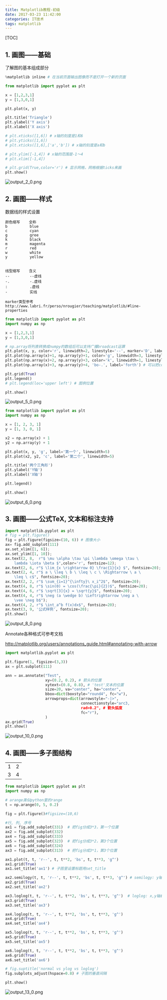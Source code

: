 ```yaml
---
title: Matplotlib教程-初级
date: 2017-03-23 11:42:00
categories: IT技术
tags: matplotlib
---
```

[TOC]

## 1. 画图——基础

了解图的基本组成部分
```python
%matplotlib inline # 在当前页面输出图像而不是打开一个新的页面

from matplotlib import pyplot as plt

x = [1,2,3,1]
y = [1,3,0,1]

plt.plot(x, y)

plt.title('Triangle')
plt.ylabel('Y axis')
plt.xlabel('X axis')

# plt.xticks([1,6]) # x轴的刻度是1和6
# plt.yticks([1,6])
# plt.xticks([1,6],['a','b']) # x轴的刻度是a和b

# plt.ylim([-1,4]) # x轴的范围是-1～4
# plt.xlim([-1,4])

# plt.grid(True,color='r') # 显示网格，网格根据ticks来画
plt.show()
```
![output_2_0.png](http://upload-images.jianshu.io/upload_images/1713353-e2dbe2bc90f3fe17.png?imageMogr2/auto-orient/strip%7CimageView2/2/w/1240)

## 2. 画图——样式

数据线的样式设置

    颜色缩写    全称
    b          blue
    c          cyan
    g          gree
    k          black
    m          magenta
    r          red
    w          white
    y          yellow
   
   
    线型缩写    含义
    --         --虚线
    -.         -.虚线
    :          .虚线
    -          实线
    
    marker类型参考 
    http://www.labri.fr/perso/nrougier/teaching/matplotlib/#line-properties

```python
from matplotlib import pyplot as plt
import numpy as np

x = [1,2,3,1]
y = [1,3,0,1]

# np.array将列表转换成numpy的数组后可以支持广播broadcast运算
plt.plot(x, y, color='r', linewidth=2, linestyle='--', marker='D', label='one')
plt.plot(np.array(x)+1, np.array(y)+1, color='g', linewidth=3, linestyle=':', marker='o', label='two')
plt.plot(np.array(x)+2, np.array(y)+3, color='k', linewidth=1, linestyle='-.', marker='>', label='three')
plt.plot(np.array(x)+3, np.array(y)+4, 'bo-.', label='forth') # 可以把color,maker,linestyle写到一起

plt.grid(True)
plt.legend()
# plt.legend(loc='upper left') # 图例位置

plt.show()
```

![output_5_0.png](http://upload-images.jianshu.io/upload_images/1713353-a8e2b61df898b8c7.png)


```python
from matplotlib import pyplot as plt
import numpy as np

x = [1, 2, 3, 1]
y = [1, 3, 0, 1]

x2 = np.array(x) + 1
y2 = np.array(y) + 1

plt.plot(x, y, 'g', label='第一个', linewidth=5)
plt.plot(x2, y2, 'c', label='第二个', linewidth=5)

plt.title('两个三角形')
plt.ylabel('Y轴')
plt.xlabel('X轴')

plt.legend()

plt.show()
```

![output_6_0.png](http://upload-images.jianshu.io/upload_images/1713353-fc8e3b0659ac5380.png?imageMogr2/auto-orient/strip%7CimageView2/2/w/1240)


## 3. 画图——公式TeX, 文本和标注支持


```python
import matplotlib.pyplot as plt
# fig = plt.figure() 
fig = plt.figure(figsize=(10, 6)) # 图像大小
ax= fig.add_subplot(111)
ax.set_xlim([1, 6]);
ax.set_ylim([1, 10]);
ax.text(2, 8,  r"$ \mu \alpha \tau \pi \lambda \omega \tau \
    lambda \iota \beta $",color='r', fontsize=12);
ax.text(2, 6, r"$ \lim_{x \rightarrow 0} \frac{1}{x} $", fontsize=20);
ax.text(2, 4, r"$ a \ \leq \ b \ \leq \ c \ \Rightarrow \ a \
    \leq \ c$", fontsize=20);
ax.text(2, 2, r"$ \sum_{i=1}^{\infty}\ x_i^2$", fontsize=20);
ax.text(4, 8, r"$ \sin(0) = \cos(\frac{\pi}{2})$", fontsize=20);
ax.text(4, 6, r"$ \sqrt[3]{x} = \sqrt{y}$", fontsize=20);
ax.text(4, 4, r"$ \neg (a \wedge b) \Leftrightarrow \neg a \
    \vee \neg b$");
ax.text(4, 2, r"$ \int_a^b f(x)dx$", fontsize=20);
ax.text(3, 9, '公式样例', fontsize=20);
plt.show()
```
![output_8_0.png](http://upload-images.jianshu.io/upload_images/1713353-addc97e76a4bc7d2.png?imageMogr2/auto-orient/strip%7CimageView2/2/w/1240)

Annotate各种格式可参考文档

http://matplotlib.org/users/annotations_guide.html#annotating-with-arrow


```python
import matplotlib.pyplot as plt

plt.figure(1, figsize=(3,3))
ax = plt.subplot(111)

ann = ax.annotate("Test",
                  xy=(0.2, 0.2), # 箭头的位置
                  xytext=(0.8, 0.8), # 'test'文本的位置
                  size=20, va="center", ha="center",
                  bbox=dict(boxstyle="round4", fc="w"),
                  arrowprops=dict(arrowstyle="-|>",
                                  connectionstyle="arc3,
                                  rad=0.2", # 箭头弧度
                                  fc="r"), 
                  )
ax.grid(True)
plt.show()
```
![output_10_0.png](http://upload-images.jianshu.io/upload_images/1713353-a13450639eb2a140.png)



## 4. 画图——多子图结构

<table class="table table-bordered">
<tr><td>1</td><td>2</td></tr>

<tr><td>3</td><td>4</td></tr>
</table>


```python
from matplotlib import pyplot as plt
import numpy as np

# arange类似python里的range
t = np.arange(0, 5, 0.2)

fig = plt.figure()#figsize=(10,6)

#行, 列, 序号
ax1 = fig.add_subplot(331)  # 把fig分成3*3，第一个位置
ax2 = fig.add_subplot(332)
ax4 = fig.add_subplot(333)
ax5 = fig.add_subplot(323)  # 把fig分成3*2，第3个位置
ax6 = fig.add_subplot(324)
ax3 = fig.add_subplot(313)  # 把fig分成3*1，第3个位置

ax1.plot(t, t, 'r--', t, t**2, 'bs', t, t**3, 'g^')
ax1.grid(True)
ax1.set_title('ax1') # 子图里设置标题用set_title

ax2.semilogy(t, t, 'r--', t, t**2, 'bs', t, t**3, 'g^') # semilogy: y轴使用对数刻度
ax2.grid(True)
ax2.set_title('ax2')

ax3.loglog(t, t, 'r--', t, t**2, 'bs', t, t**3, 'g^')  # loglog: x,y轴都使用对数刻度
ax3.grid(True)
ax3.set_title('ax3')

ax4.loglog(t, t, 'r--', t, t**2, 'bs', t, t**3, 'g^')
ax4.grid(True)
ax4.set_title('ax4')

ax5.loglog(t, t, 'r--', t, t**2, 'bs', t, t**3, 'g^')
ax5.grid(True)
ax5.set_title('ax5')

ax6.loglog(t, t, 'r--', t, t**2, 'bs', t, t**3, 'g^')
ax6.grid(True)
ax6.set_title('ax6')

# fig.suptitle('normal vs ylog vs loglog')
fig.subplots_adjust(hspace=0.8) # 子图的垂直间隔

plt.show()
```
![output_13_0.png](http://upload-images.jianshu.io/upload_images/1713353-125745909f8f179f.png?imageMogr2/auto-orient/strip%7CimageView2/2/w/1240)